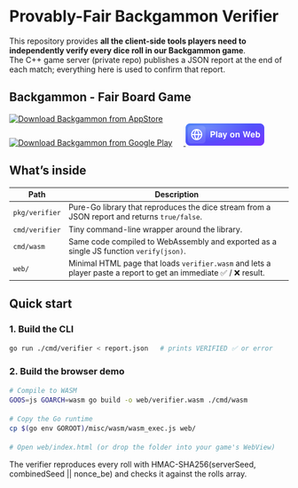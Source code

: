 # Provably-Fair Backgammon Verifier

This repository provides **all the client-side tools players need to independently
verify every dice roll in our Backgammon game**.  
The C++ game server (private repo) publishes a JSON report at the end of each
match; everything here is used to confirm that report.

## Backgammon - Fair Board Game

<p>
  <a href="https://apps.apple.com/app/id6739750400" target="_blank">
    <img alt="Download Backgammon from AppStore" src="img/stores/app-store.svg" height="40" style="margin-right:20px;">
  </a>
  <a href="https://play.google.com/store/apps/details?id=io.zeroplay.backgammon2" target="_blank">
    <img alt="Download Backgammon from Google Play" src="img/stores/google-play.png" height="40" style="margin-right:20px;">
  </a>
  <a href="https://play.zeroplay.io/backgammon/" target="_blank">
    <img alt="Play Backgammon on Web" src="img/stores/h5.svg" height="40">
  </a>
</p>



## What’s inside

| Path | Description |
|------|-------------|
| `pkg/verifier` | Pure-Go library that reproduces the dice stream from a JSON report and returns `true/false`. |
| `cmd/verifier` | Tiny command-line wrapper around the library. |
| `cmd/wasm` | Same code compiled to WebAssembly and exported as a single JS function `verify(json)`. |
| `web/` | Minimal HTML page that loads `verifier.wasm` and lets a player paste a report to get an immediate ✅ / ❌ result. |


## Quick start

### 1. Build the CLI

```bash
go run ./cmd/verifier < report.json   # prints VERIFIED ✅ or error
```

### 2. Build the browser demo

```bash
# Compile to WASM
GOOS=js GOARCH=wasm go build -o web/verifier.wasm ./cmd/wasm

# Copy the Go runtime
cp $(go env GOROOT)/misc/wasm/wasm_exec.js web/

# Open web/index.html (or drop the folder into your game's WebView)
```

The verifier reproduces every roll with HMAC-SHA256(serverSeed, combinedSeed || nonce_be) and checks it against the rolls array.
